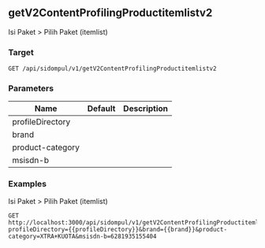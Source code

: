 ## getV2ContentProfilingProductitemlistv2
Isi Paket &gt; Pilih Paket (itemlist)

### Target
```
GET /api/sidompul/v1/getV2ContentProfilingProductitemlistv2
```

### Parameters
Name | Default | Description
--- | --- | ---
profileDirectory||
brand||
product-category||
msisdn-b||



### Examples
Isi Paket &gt; Pilih Paket (itemlist)
```
GET http://localhost:3000/api/sidompul/v1/getV2ContentProfilingProductitemlistv2?profileDirectory={{profileDirectory}}&brand={{brand}}&product-category=XTRA+KUOTA&msisdn-b=6281935155404
```

